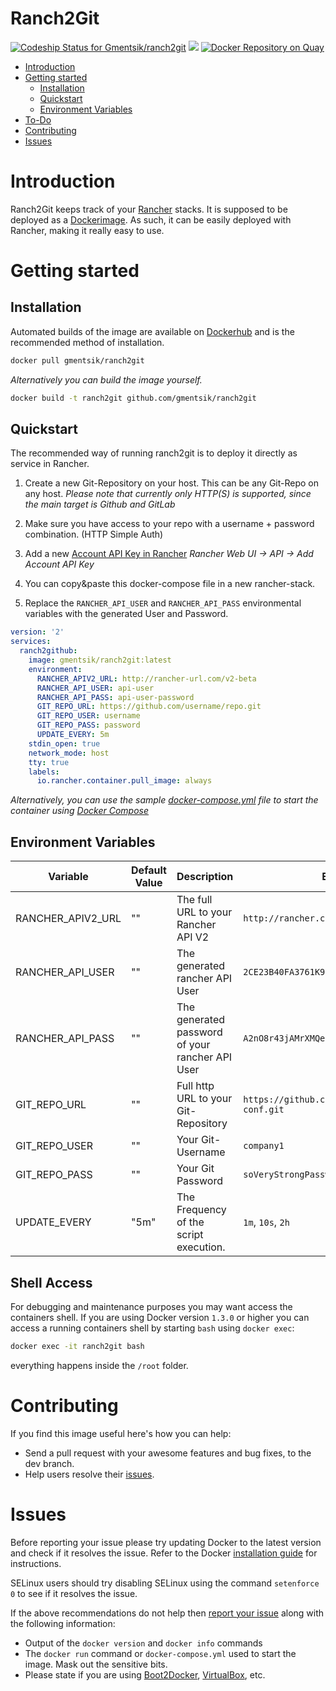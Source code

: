 # Ranch2Git
[ ![Codeship Status for Gmentsik/ranch2git](https://app.codeship.com/projects/c5be5190-cedd-0134-3391-22c62aa246c8/status?branch=master)](https://app.codeship.com/projects/200689)
[![](https://images.microbadger.com/badges/image/gmentsik/ranch2git.svg)](https://microbadger.com/images/gmentsik/ranch2git "Get your own image badge on microbadger.com")
[![Docker Repository on Quay](https://quay.io/repository/gmentsik/ranch2git/status "Docker Repository on Quay")](https://quay.io/repository/gmentsik/ranch2git)


- [Introduction](#introduction)
- [Getting started](#getting-started)
  - [Installation](#installation)
  - [Quickstart](#quickstart)
  - [Environment Variables](#environment-variables)
- [To-Do](#todo)
- [Contributing](#contributing)
- [Issues](#issues)

# Introduction

Ranch2Git keeps track of your [Rancher](http://rancher.com/) stacks.
It is supposed to be deployed as a [Dockerimage](https://www.docker.com/).
As such, it can be easily deployed with Rancher, making it really easy to use.

# Getting started

## Installation

Automated builds of the image are available on [Dockerhub](https://hub.docker.com/r/gmentsik/ranch2git) and is the recommended method of installation.

```bash
docker pull gmentsik/ranch2git
```

_Alternatively you can build the image yourself._

```bash
docker build -t ranch2git github.com/gmentsik/ranch2git
```

## Quickstart
The recommended way of running ranch2git is to deploy it directly as service in Rancher.

1. Create a new Git-Repository on your host. This can be any Git-Repo on any host. 
_Please note that currently only HTTP(S) is supported, since the main target is Github and GitLab_

2. Make sure you have access to your repo with a username + password combination. (HTTP Simple Auth)

3. Add a new [Account API Key in Rancher](http://docs.rancher.com/rancher/v1.4/en/api/v2-beta/api-keys/)
_Rancher Web UI -> API -> Add Account API Key_

5. You can copy&paste this docker-compose file in a new rancher-stack.

6. Replace the `RANCHER_API_USER` and `RANCHER_API_PASS` environmental variables with the generated User and Password.


```yaml
version: '2'
services:
  ranch2github:
    image: gmentsik/ranch2git:latest
    environment:
      RANCHER_APIV2_URL: http://rancher-url.com/v2-beta
      RANCHER_API_USER: api-user
      RANCHER_API_PASS: api-user-password
      GIT_REPO_URL: https://github.com/username/repo.git
      GIT_REPO_USER: username
      GIT_REPO_PASS: password
      UPDATE_EVERY: 5m
    stdin_open: true
    network_mode: host
    tty: true
    labels:
      io.rancher.container.pull_image: always
```

*Alternatively, you can use the sample [docker-compose.yml](docker-compose.yml) file to start the container using [Docker Compose](https://docs.docker.com/compose/)*

## Environment Variables


| Variable          | Default Value   | Description                                                                     | Examples                                          |
| ----------------- | --------------- | --------------------------------------------------------------------------------| ------------------------------------------------- |
| RANCHER_APIV2_URL | ""              | The full URL to your Rancher API V2                                             | `http://rancher.company1.com/v2-beta`             |
| RANCHER_API_USER  | ""              | The generated rancher API User                                                  | `2CE23B40FA3761K91C66`                            |
| RANCHER_API_PASS  | ""              | The generated password of your rancher API User                                 | `A2nO8r43jAMrXMQeJd5VpFvEYHKzYgKPSuuTt7ct`        |
| GIT_REPO_URL      | ""              | Full http URL to your Git-Repository                                            | `https://github.com/company1/rancher-conf.git`    |
| GIT_REPO_USER     | ""              | Your Git-Username                                                               | `company1`                                        |
| GIT_REPO_PASS     | ""              | Your Git Password                                                               | `soVeryStrongPasswordCannotBeHacked`              |
| UPDATE_EVERY      | "5m"            | The Frequency of the script execution.                                          | `1m`, `10s`, `2h`                                 |

    

## Shell Access

For debugging and maintenance purposes you may want access the containers shell. If you are using Docker version `1.3.0` or higher you can access a running containers shell by starting `bash` using `docker exec`:

```bash
docker exec -it ranch2git bash
```

everything happens inside the `/root` folder.

# Contributing

If you find this image useful here's how you can help:

- Send a pull request with your awesome features and bug fixes, to the dev branch.
- Help users resolve their [issues](../../issues?q=is%3Aopen+is%3Aissue).

# Issues

Before reporting your issue please try updating Docker to the latest version and check if it resolves the issue. Refer to the Docker [installation guide](https://docs.docker.com/installation) for instructions.

SELinux users should try disabling SELinux using the command `setenforce 0` to see if it resolves the issue.

If the above recommendations do not help then [report your issue](../../issues/new) along with the following information:

- Output of the `docker version` and `docker info` commands
- The `docker run` command or `docker-compose.yml` used to start the image. Mask out the sensitive bits.
- Please state if you are using [Boot2Docker](http://www.boot2docker.io), [VirtualBox](https://www.virtualbox.org), etc.